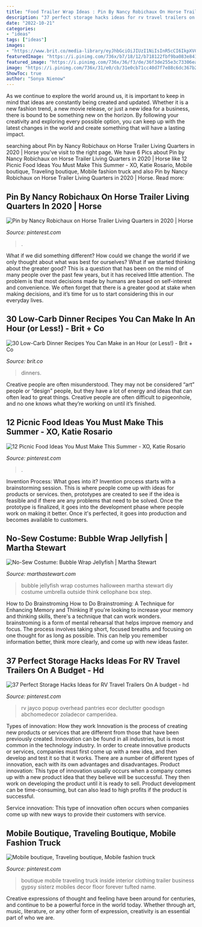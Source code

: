 ```yaml
---
title: "Food Trailer Wrap Ideas : Pin By Nancy Robichaux On Horse Trailer Living Quarters In 2020"
description: "37 perfect storage hacks ideas for rv travel trailers on a budget"
date: "2022-10-21"
categories:
- "ideas"
tags: ["ideas"]
images:
- "https://www.brit.co/media-library/eyJhbGciOiJIUzI1NiIsInR5cCI6IkpXVCJ9.eyJpbWFnZSI6Imh0dHBzOi8vYXNzZXRzLnJibC5tcy8yMTE4MjY3Ni9vcmlnaW4uanBnIiwiZXhwaXJlc19hdCI6MTYyOTI2MjU0OX0.Gy_tyQgE4ZUAegZTktnawovJRT4U8Q4DCRpV0iVLAh4/image.jpg?width=1500&amp;coordinates=125%2C0%2C125%2C0&amp;height=2000"
featuredImage: "https://i.pinimg.com/736x/b7/18/12/b718122fbf9ba083e841d54af65d82a2.jpg"
featured_image: "https://i.pinimg.com/736x/36/f3/de/36f3de255e3c73306ea6f46f6351eb38.jpg"
image: "https://i.pinimg.com/736x/31/e0/cb/31e0cb71cc40d7f7e88c6dc367b22920--trailer-plans-mobile-boutique.jpg"
ShowToc: true
author: "Sonya Nienow"
---
```



As we continue to explore the world around us, it is important to keep in mind that ideas are constantly being created and updated. Whether it is a new fashion trend, a new movie release, or just a new idea for a business, there is bound to be something new on the horizon. By following your creativity and exploring every possible option, you can keep up with the latest changes in the world and create something that will have a lasting impact.

	

		
searching about Pin by Nancy Robichaux on Horse Trailer Living Quarters in 2020 | Horse you've visit to the right page. We have 6 Pics about Pin by Nancy Robichaux on Horse Trailer Living Quarters in 2020 | Horse like 12 Picnic Food Ideas You Must Make This Summer - XO, Katie Rosario, Mobile boutique, Traveling boutique, Mobile fashion truck and also Pin by Nancy Robichaux on Horse Trailer Living Quarters in 2020 | Horse. Read more:
		
    
## Pin By Nancy Robichaux On Horse Trailer Living Quarters In 2020 | Horse

<img loading=lazy src="https://i.pinimg.com/736x/b7/18/12/b718122fbf9ba083e841d54af65d82a2.jpg" onerror="this.onerror=null;this.src='https://tse4.mm.bing.net/th?id=OIP.x-J9wnMIHeLtT3L1P4I1GwHaE8&amp;pid=15.1';" alt="Pin by Nancy Robichaux on Horse Trailer Living Quarters in 2020 | Horse">

_Source: pinterest.com_

>. 

	

What if we did something different?
How could we change the world if we only thought about what was best for ourselves? What if we started thinking about the greater good? This is a question that has been on the mind of many people over the past few years, but it has received little attention. The problem is that most decisions made by humans are based on self-interest and convenience. We often forget that there is a greater good at stake when making decisions, and it’s time for us to start considering this in our everyday lives.

    
## 30 Low-Carb Dinner Recipes You Can Make In An Hour (or Less!) - Brit + Co

<img loading=lazy src="https://www.brit.co/media-library/eyJhbGciOiJIUzI1NiIsInR5cCI6IkpXVCJ9.eyJpbWFnZSI6Imh0dHBzOi8vYXNzZXRzLnJibC5tcy8yMTE4MjY3Ni9vcmlnaW4uanBnIiwiZXhwaXJlc19hdCI6MTYyOTI2MjU0OX0.Gy_tyQgE4ZUAegZTktnawovJRT4U8Q4DCRpV0iVLAh4/image.jpg?width=1500&amp;coordinates=125%2C0%2C125%2C0&amp;height=2000" onerror="this.onerror=null;this.src='https://tse2.mm.bing.net/th?id=OIP.34oqnQ0FVrR1BQg3DhbjvgHaJ4&amp;pid=15.1';" alt="30 Low-Carb Dinner Recipes You Can Make in an Hour (or Less!) - Brit + Co">

_Source: brit.co_

>dinners. 

	

Creative people are often misunderstood. They may not be considered “art” people or “design” people, but they have a lot of energy and ideas that can often lead to great things. Creative people are often difficult to pigeonhole, and no one knows what they’re working on until it’s finished.

    
## 12 Picnic Food Ideas You Must Make This Summer - XO, Katie Rosario

<img loading=lazy src="https://i.pinimg.com/736x/8c/ad/f1/8cadf18f16df7af8a8d67a4a505ca9a8.jpg" onerror="this.onerror=null;this.src='https://tse3.mm.bing.net/th?id=OIP.d_vYIRUxlNGDv-r8j5WqHAHaLL&amp;pid=15.1';" alt="12 Picnic Food Ideas You Must Make This Summer - XO, Katie Rosario">

_Source: pinterest.com_

>. 

	

Invention Process: What goes into it?
Invention process starts with a brainstorming session. This is where people come up with ideas for products or services. then, prototypes are created to see if the idea is feasible and if there are any problems that need to be solved. Once the prototype is finalized, it goes into the development phase where people work on making it better. Once it's perfected, it goes into production and becomes available to customers.

    
## No-Sew Costume: Bubble Wrap Jellyfish | Martha Stewart

<img loading=lazy src="https://assets.marthastewart.com/styles/wmax-1500/d17/a98318_hal00_mimi/a98318_hal00_mimi_sq.jpg?itok=nBH8YZCn" onerror="this.onerror=null;this.src='https://tse2.mm.bing.net/th?id=OIP.kVxomowLfGwjG1q3fINsAwHaHa&amp;pid=15.1';" alt="No-Sew Costume: Bubble Wrap Jellyfish | Martha Stewart">

_Source: marthastewart.com_

>bubble jellyfish wrap costumes halloween martha stewart diy costume umbrella outside think cellophane box step. 

	

How to Do Brainstroming
How to Do Brainstroming: A Technique for Enhancing Memory and Thinking
If you're looking to increase your memory and thinking skills, there's a technique that can work wonders. brainstroming is a form of mental rehearsal that helps improve memory and focus. The process involves taking short, focused breaths and focusing on one thought for as long as possible. This can help you remember information better, think more clearly, and come up with new ideas faster.

    
## 37 Perfect Storage Hacks Ideas For RV Travel Trailers On A Budget - Hd

<img loading=lazy src="https://i.pinimg.com/736x/36/f3/de/36f3de255e3c73306ea6f46f6351eb38.jpg" onerror="this.onerror=null;this.src='https://tse4.mm.bing.net/th?id=OIP.L3MLy-6G0eOJCk8eFAmTtAHaE7&amp;pid=15.1';" alt="37 Perfect Storage Hacks Ideas for RV Travel Trailers On A budget - hd">

_Source: pinterest.com_

>rv jayco popup overhead pantries ecor declutter goodsgn abchomedecor zoladecor camperidea. 

	

Types of innovation: How they work
Innovation is the process of creating new products or services that are different from those that have been previously created. Innovation can be found in all industries, but is most common in the technology industry. In order to create innovative products or services, companies must first come up with a new idea, and then develop and test it so that it works. There are a number of different types of innovation, each with its own advantages and disadvantages. 
Product innovation: This type of innovation usually occurs when a company comes up with a new product idea that they believe will be successful. They then work on developing the product until it is ready to sell. Product development can be time-consuming, but can also lead to high profits if the product is successful. 

Service innovation: This type of innovation often occurs when companies come up with new ways to provide their customers with service.

    
## Mobile Boutique, Traveling Boutique, Mobile Fashion Truck

<img loading=lazy src="https://i.pinimg.com/736x/31/e0/cb/31e0cb71cc40d7f7e88c6dc367b22920--trailer-plans-mobile-boutique.jpg" onerror="this.onerror=null;this.src='https://tse3.mm.bing.net/th?id=OIP.qJOEBUBO3HOZrAJGiruJpQHaJ3&amp;pid=15.1';" alt="Mobile boutique, Traveling boutique, Mobile fashion truck">

_Source: pinterest.com_

>boutique mobile traveling truck inside interior clothing trailer business gypsy sisterz mobiles decor floor forever tufted name. 

	

Creative expressions of thought and feeling have been around for centuries, and continue to be a powerful force in the world today. Whether through art, music, literature, or any other form of expression, creativity is an essential part of who we are.

